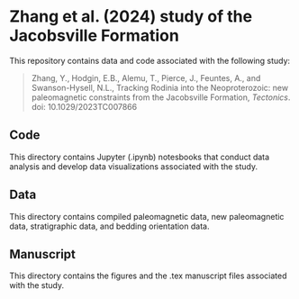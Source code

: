 # Zhang et al. (2024) study of the Jacobsville Formation

This repository contains data and code associated with the following study:

> Zhang, Y., Hodgin, E.B., Alemu, T., Pierce, J., Feuntes, A., and Swanson-Hysell, N.L., Tracking Rodinia into the Neoproterozoic: new paleomagnetic constraints from the Jacobsville Formation, *Tectonics*. doi: 10.1029/2023TC007866

## Code

This directory contains Jupyter (.ipynb) notesbooks that conduct data analysis and develop data visualizations associated with the study.

## Data

This directory contains compiled paleomagnetic data, new paleomagnetic data, stratigraphic data, and bedding orientation data.

## Manuscript

This directory contains the figures and the .tex manuscript files associated with the study.
